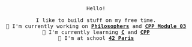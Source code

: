 <p align='center'>
	<samp>
		Hello!<br />
		<br />
		I like to build stuff on my free time.<br />
		🔭 I'm currently working on <b><a href="https://github.com/hallainea/Philosophers">Philosophers</a></b> and <b><a href="https://github.com/hallainea/CPP-Module-03">CPP Module 03</a></b><br />
		🌱 I'm currently learning <b><a href="https://en.wikipedia.org/wiki/C_(programming_language)">C</a></b> and <b><a href="https://en.wikipedia.org/wiki/C%2B%2B">CPP</a></b><br />
		🎒 I'm at school <b><a href="https://www.42.fr/">42 Paris</a></b>
	</samp>
</p>
